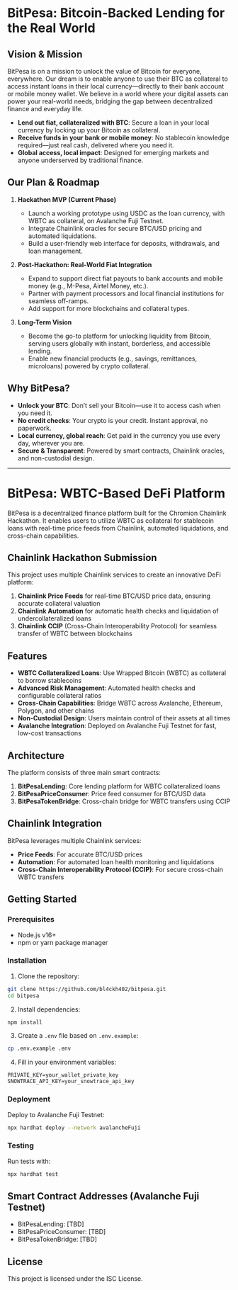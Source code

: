 # BitPesa: Bitcoin-Backed Lending for the Real World

## Vision & Mission

BitPesa is on a mission to unlock the value of Bitcoin for everyone, everywhere. Our dream is to enable anyone to use their BTC as collateral to access instant loans in their local currency—directly to their bank account or mobile money wallet. We believe in a world where your digital assets can power your real-world needs, bridging the gap between decentralized finance and everyday life.

- **Lend out fiat, collateralized with BTC**: Secure a loan in your local currency by locking up your Bitcoin as collateral.
- **Receive funds in your bank or mobile money**: No stablecoin knowledge required—just real cash, delivered where you need it.
- **Global access, local impact**: Designed for emerging markets and anyone underserved by traditional finance.

## Our Plan & Roadmap

1. **Hackathon MVP (Current Phase)**
   - Launch a working prototype using USDC as the loan currency, with WBTC as collateral, on Avalanche Fuji Testnet.
   - Integrate Chainlink oracles for secure BTC/USD pricing and automated liquidations.
   - Build a user-friendly web interface for deposits, withdrawals, and loan management.

2. **Post-Hackathon: Real-World Fiat Integration**
   - Expand to support direct fiat payouts to bank accounts and mobile money (e.g., M-Pesa, Airtel Money, etc.).
   - Partner with payment processors and local financial institutions for seamless off-ramps.
   - Add support for more blockchains and collateral types.

3. **Long-Term Vision**
   - Become the go-to platform for unlocking liquidity from Bitcoin, serving users globally with instant, borderless, and accessible lending.
   - Enable new financial products (e.g., savings, remittances, microloans) powered by crypto collateral.

## Why BitPesa?

- **Unlock your BTC**: Don’t sell your Bitcoin—use it to access cash when you need it.
- **No credit checks**: Your crypto is your credit. Instant approval, no paperwork.
- **Local currency, global reach**: Get paid in the currency you use every day, wherever you are.
- **Secure & Transparent**: Powered by smart contracts, Chainlink oracles, and non-custodial design.

---

# BitPesa: WBTC-Based DeFi Platform

BitPesa is a decentralized finance platform built for the Chromion Chainlink Hackathon. It enables users to utilize WBTC as collateral for stablecoin loans with real-time price feeds from Chainlink, automated liquidations, and cross-chain capabilities.

## Chainlink Hackathon Submission

This project uses multiple Chainlink services to create an innovative DeFi platform:

1. **Chainlink Price Feeds** for real-time BTC/USD price data, ensuring accurate collateral valuation
2. **Chainlink Automation** for automatic health checks and liquidation of undercollateralized loans
3. **Chainlink CCIP** (Cross-Chain Interoperability Protocol) for seamless transfer of WBTC between blockchains

## Features

- **WBTC Collateralized Loans**: Use Wrapped Bitcoin (WBTC) as collateral to borrow stablecoins
- **Advanced Risk Management**: Automated health checks and configurable collateral ratios
- **Cross-Chain Capabilities**: Bridge WBTC across Avalanche, Ethereum, Polygon, and other chains
- **Non-Custodial Design**: Users maintain control of their assets at all times
- **Avalanche Integration**: Deployed on Avalanche Fuji Testnet for fast, low-cost transactions

## Architecture

The platform consists of three main smart contracts:

1. **BitPesaLending**: Core lending platform for WBTC collateralized loans
2. **BitPesaPriceConsumer**: Price feed consumer for BTC/USD data
3. **BitPesaTokenBridge**: Cross-chain bridge for WBTC transfers using CCIP

## Chainlink Integration

BitPesa leverages multiple Chainlink services:

- **Price Feeds**: For accurate BTC/USD prices
- **Automation**: For automated loan health monitoring and liquidations
- **Cross-Chain Interoperability Protocol (CCIP)**: For secure cross-chain WBTC transfers

## Getting Started

### Prerequisites

- Node.js v16+
- npm or yarn package manager

### Installation

1. Clone the repository:
```bash
git clone https://github.com/bl4ckh402/bitpesa.git
cd bitpesa
```

2. Install dependencies:
```bash
npm install
```

3. Create a `.env` file based on `.env.example`:
```bash
cp .env.example .env
```

4. Fill in your environment variables:
```
PRIVATE_KEY=your_wallet_private_key
SNOWTRACE_API_KEY=your_snowtrace_api_key
```

### Deployment

Deploy to Avalanche Fuji Testnet:
```bash
npx hardhat deploy --network avalancheFuji
```

### Testing

Run tests with:
```bash
npx hardhat test
```

## Smart Contract Addresses (Avalanche Fuji Testnet)

- BitPesaLending: [TBD]
- BitPesaPriceConsumer: [TBD]  
- BitPesaTokenBridge: [TBD]

## License

This project is licensed under the ISC License.
